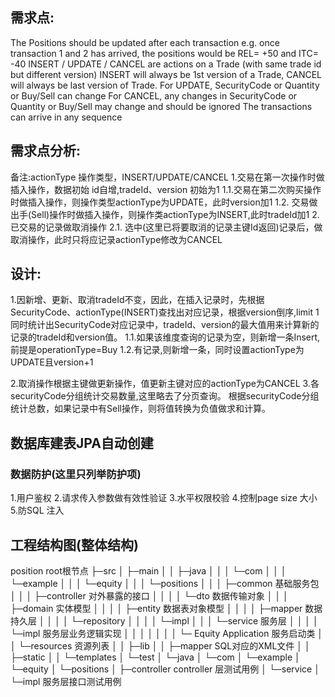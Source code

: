 ## 需求点:
The Positions should be updated after each transaction e.g. once transaction 1 and 2 has
arrived, the positions would be REL= +50 and ITC= -40
INSERT / UPDATE / CANCEL are actions on a Trade (with same trade id but different version)
INSERT will always be 1st version of a Trade, CANCEL will always be last version of Trade.
For UPDATE, SecurityCode or Quantity or Buy/Sell can change
For CANCEL, any changes in SecurityCode or Quantity or Buy/Sell may change and should be
ignored
The transactions can arrive in any sequence

## 需求点分析:
备注:actionType 操作类型，INSERT/UPDATE/CANCEL
1.交易在第一次操作时做插入操作，数据初始 id自增,tradeId、version 初始为1
  1.1.交易在第二次购买操作时做插入操作，则操作类型actionType为UPDATE，此时version加1
  1.2. 交易做出手(Sell)操作时做插入操作，则操作类actionType为INSERT,此时tradeId加1
2.已交易的记录做取消操作
  2.1. 选中(这里已将要取消的记录主键Id返回)记录后，做取消操作，此时只将应记录actionType修改为CANCEL
<br>
## 设计:
1.因新增、更新、取消tradeId不变，因此，在插入记录时，先根据SecurityCode、actionType(INSERT)查找出对应记录，根据version倒序,limit 1
  同时统计出SecurityCode对应记录中，tradeId、version的最大值用来计算新的记录的tradeId和version值。
  1.1.如果该维度查询的记录为空，则新增一条Insert,前提是operationType=Buy
  1.2.有记录,则新增一条，同时设置actionType为UPDATE且version+1

2.取消操作根据主键做更新操作，值更新主键对应的actionType为CANCEL
3.各securityCode分组统计交易数量,这里略去了分页查询。
根据securityCode分组统计总数，如果记录中有Sell操作，则将值转换为负值做求和计算。
<br>
## 数据库建表JPA自动创建

### 数据防护(这里只列举防护项)
1.用户鉴权
2.请求传入参数做有效性验证
3.水平权限校验
4.控制page size 大小
5.防SQL 注入


## 工程结构图(整体结构)
position root根节点
├─src
│  ├─main
│  │  ├─java
│  │  │  └─com
│  │  │      └─example
│  │  │          └─equity
│  │  │              └─positions
│  │  │                  ├─common      基础服务包
│  │  │                  ├─controller  对外暴露的接口
│  │  │                  │  └─dto     数据传输对象
│  │  │                  ├─domain       实体模型
│  │  │                  │  ├─entity   数据表对象模型
│  │  │                  │  ├─mapper    数据持久层
│  │  │                  │  └─repository
│  │  │                  │      └─impl
│  │  │                  └─service        服务层
│  │  │                  │   └─impl       服务层业务逻辑实现
│  │  │                  │
│  │  │                  └─ Equity Application  服务启动类
│  │  └─resources     资源列表
│  │      ├─lib
│  │      ├─mapper   SQL对应的XML文件
│  │      ├─static
│  │      └─templates
│  └─test
│      └─java
│          └─com
│              └─example
│                  └─equity
│                      └─positions
│                          ├─controller  controller 层测试用例
│                          └─service
│                              └─impl   服务层接口测试用例

